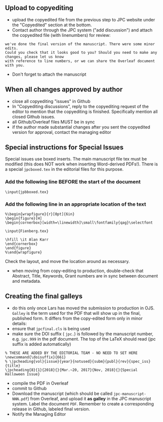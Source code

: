 ## Upload to copyediting
- upload the copyedited file from the previous step to JPC website under the "Copyedited" section at the bottom. 
- Contact author through the JPC system ("add discussion") and attach the copyedited file (with linenumbers) for review:
```
we've done the final version of the manuscript. There were some minor edits. 
Could you check that it looks good to you? Should you need to make any changes, please let us know 
with reference to line numbers, or we can share the Overleaf document with you.
```
- Don't forget to attach the manuscript

## When all changes approved by author
- close all copyediting "issues" in Github 
- In "Copyediting discussions", reply to the copyediting request of the editor to mention that the copyediting is finished. Specifically mention all closed Github issues.
- all Github/Overleaf files MUST be in sync
- if the author made substantial changes after you sent the copyedited version for approval, contact the managing editor

## Special instructions for Special Issues
Special issues use boxed inserts. The main manuscript file tex must be modified (this does NOT work when inserting Word-derived PDFs!). There is a special `jpcboxed.tex` in the editorial files for this purpose.

### Add the following line BEFORE the start of the document
```
\input{jpbboxed.tex}
```

### Add the following line in an appropriate location of the text

```
%\begin{wrapfigure}{r}[0pt]{6in}
\begin{figure}[H]
\begin{cornerbox}[width=\linewidth]\small\fontfamily{qag}\selectfont

\input{Fienberg.tex}

\hfill \it Alan Karr
\end{cornerbox}
\end{figure}
%\end{wrapfigure}
```
Check the layout, and move the location around as necessary. 

- when moving from copy-editing to production, double-check that Abstract, Title, Keywords, Grant numbers are in sync between document and metadata.

## Creating the final galleys
- do this only once Lars has moved the submission to production in OJS. 
`Galley` is the term used for the PDF that will show up in the final, published form. It differs from the copy-edited form only in minor details:
- ensure that `jpcfinal.cls` is being used
- make sure the DOI suffix ( `jpc.`) is followed by the manuscript number, e.g. `jpc.999` in the pdf document. The top of the LaTeX should read (jpc suffix is added automatically)
```
% THESE ARE ADDED BY THE EDITORIAL TEAM - NO NEED TO SET HERE
\newcommand{\doisuffix}{661}
% \jpcheading{vol}{issue}{year}{notused}{subm}{publ}{rev}{spec_iss}{title}
\jpcheading{8}{1}{2018}{}{Mar.~20, 2017}{Nov, 2018}{}{Special Halloween Issue}
```
- compile the PDF in Overleaf
- commit to Github
- Download the manuscript (which should be called `jpc-manuscript-NNN.pdf`) from Overleaf, and upload it **as galley** in the JPC manuscript system. Label the document `PDF`. Remember to create a corresponding release in Github, labeled final version.
- Notify the Managing Editor
